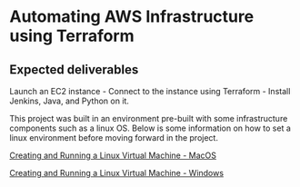 # Automating AWS Infrastructure using Terraform

## Expected deliverables
Launch an EC2 instance - Connect to the instance using Terraform -  Install Jenkins, Java, and Python on it.

This project was built in an environment pre-built with some infrastructure components such as a linux OS. Below is some information on how to set a linux  environment before moving forward in the project.

[Creating and Running a Linux Virtual Machine - MacOS](https://developer.apple.com/documentation/virtualization/creating_and_running_a_linux_virtual_machine)
 
[Creating and Running a Linux Virtual Machine - Windows](https://itsfoss.com/install-linux-in-virtualbox/)
